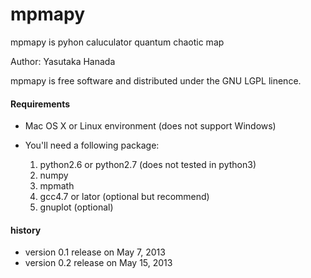 # mpmapy

mpmapy is pyhon caluculator quantum chaotic map 

Author: Yasutaka Hanada 

mpmapy is free software and distributed under the GNU LGPL linence.

#### Requirements
* Mac OS X or Linux environment (does not support Windows)

* You'll need a following package:

	1. python2.6 or python2.7 (does not tested in python3)
	2. numpy
	3. mpmath
	4. gcc4.7 or lator (optional but recommend)
	5. gnuplot (optional)
	
#### history

* version 0.1 release on May 7, 2013
* version 0.2 release on May 15, 2013

